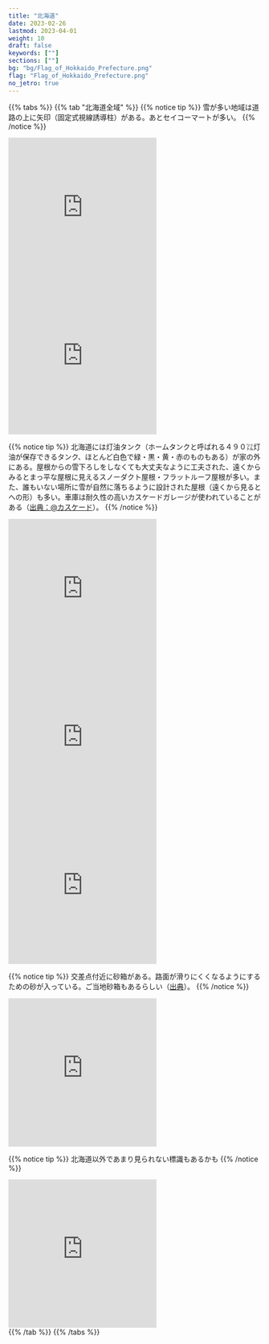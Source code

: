 ```yaml
---
title: "北海道"
date: 2023-02-26
lastmod: 2023-04-01
weight: 10
draft: false
keywords: [""]
sections: [""]
bg: "bg/Flag_of_Hokkaido_Prefecture.png"
flag: "Flag_of_Hokkaido_Prefecture.png"
no_jetro: true
---
```


{{% tabs  %}}
{{% tab "北海道全域" %}}
{{% notice tip %}}
雪が多い地域は道路の上に矢印（固定式視線誘導柱）がある。あとセイコーマートが多い。
{{% /notice %}}

<div class="googlemap-if">
<iframe src="https://www.google.com/maps/embed?pb=!4v1681859865264!6m8!1m7!1sh4VbsA_6UZEhyGjkexqrWw!2m2!1d42.84417952008602!2d141.6648383904109!3f221.25908237760473!4f16.44955216675497!5f2.5404173457854635" width="295" height="295" style="border:0;" allowfullscreen="" loading="lazy" referrerpolicy="no-referrer-when-downgrade"></iframe>
<iframe src="https://www.google.com/maps/embed?pb=!4v1681860585927!6m8!1m7!1sJFV-zkeoWDfSMp9nyGXqAA!2m2!1d43.06600885791498!2d141.3547923887244!3f132.40038779422866!4f7.148383159425123!5f2.8627688976220953" width="295" height="295" style="border:0;" allowfullscreen="" loading="lazy" referrerpolicy="no-referrer-when-downgrade"></iframe>
</div>

{{% notice tip %}}
北海道には灯油タンク（ホームタンクと呼ばれる４９０㍑灯油が保存できるタンク、ほとんど白色で緑・黒・黄・赤のものもある）が家の外にある。屋根からの雪下ろしをしなくても大丈夫なように工夫された、遠くからみるとまっ平な屋根に見えるスノーダクト屋根・フラットルーフ屋根が多い。また、誰もいない場所に雪が自然に落ちるように設計された屋根（遠くから見るとへの形）も多い。車庫は耐久性の高いカスケードガレージが使われていることがある（<a href="https://www.s-bic.co.jp/cascade/about.html">出典：@カスケード</a>）。
{{% /notice %}}

<div class="googlemap-if">
<iframe src="https://www.google.com/maps/embed?pb=!4v1681859886520!6m8!1m7!1s-bAJKISeXX9I2EgV0lrVrw!2m2!1d42.84533330722992!2d141.66561898281!3f134.7584640744099!4f-2.197463705254961!5f3.325193203789971" width="295" height="295" style="border:0;" allowfullscreen="" loading="lazy" referrerpolicy="no-referrer-when-downgrade"></iframe>
<iframe src="https://www.google.com/maps/embed?pb=!4v1681860775271!6m8!1m7!1sZCq_ruuFMivTjOoBIcdSlg!2m2!1d43.81272522499885!2d142.448496823835!3f324.5998603746964!4f2.738884001552151!5f3.325193203789971" width="295" height="295" style="border:0;" allowfullscreen="" loading="lazy" referrerpolicy="no-referrer-when-downgrade"></iframe>
<iframe src="https://www.google.com/maps/embed?pb=!4v1681860798046!6m8!1m7!1sq87gzwMH3gW7iem6VN69ZQ!2m2!1d43.81286800739591!2d142.4483242167853!3f252.17890284412655!4f0.6251349643517017!5f2.8609201218789653" width="295" height="295" style="border:0;" allowfullscreen="" loading="lazy" referrerpolicy="no-referrer-when-downgrade"></iframe>
</div>

{{% notice tip %}}
交差点付近に砂箱がある。路面が滑りにくくなるようにするための砂が入っている。ご当地砂箱もあるらしい（<a href="https://tokukita.jp/gotouchineta/hokkaido-sunabako.html">出典</a>）。
{{% /notice %}}


<div class="googlemap-if">
<iframe src="https://www.google.com/maps/embed?pb=!4v1681861667297!6m8!1m7!1sjGAkKEr9y77dWbsKinYiaw!2m2!1d42.91935014108762!2d143.1648458073584!3f19.062927759596892!4f-5.865049370800605!5f3.278903256096848" width="295" height="295" style="border:0;" allowfullscreen="" loading="lazy" referrerpolicy="no-referrer-when-downgrade"></iframe>
</div>

{{% notice tip %}}
北海道以外であまり見られない標識もあるかも
{{% /notice %}}
<div class="googlemap-if">
<iframe src="https://www.google.com/maps/embed?pb=!4v1682123693559!6m8!1m7!1sWT7Rfzob8uzElJbMdx6-gQ!2m2!1d45.41968945494474!2d141.6749125304475!3f132.90653297959554!4f20.808770336172074!5f3.325193203789971" width="295" height="295" style="border:0;" allowfullscreen="" loading="lazy" referrerpolicy="no-referrer-when-downgrade"></iframe>
</div>
{{% /tab %}}
{{% /tabs %}}

